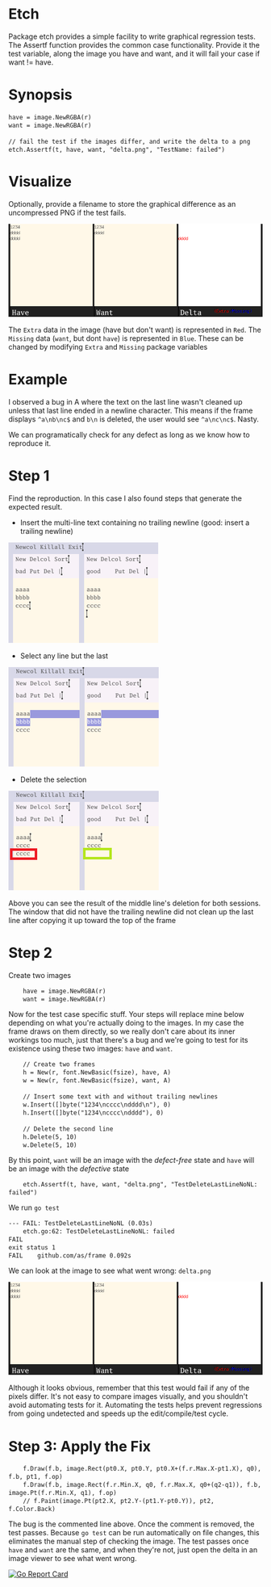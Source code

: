 # Etch
Package etch provides a simple facility to write graphical regression tests.
The Assertf function provides the common case functionality. Provide it the
test variable, along the image you have and want, and it will fail your case
if want != have.

# Synopsis

```
have = image.NewRGBA(r)
want = image.NewRGBA(r)

// fail the test if the images differ, and write the delta to a png
etch.Assertf(t, have, want, "delta.png", "TestName: failed")
```

# Visualize

Optionally, provide a filename to store the graphical difference as an uncompressed PNG if the test fails.

![paint](img/delta.png)

The `Extra` data in the image (have but don't want) is represented in `Red`.
The `Missing` data (`want`, but dont `have`) is represented in `Blue`. 
These can be changed by modifying `Extra` and `Missing` package variables

# Example

I observed a bug in A where the text on the last line wasn't cleaned up unless that last line ended in a newline character.
This means if the frame displays `^a\nb\nc$` and `b\n` is deleted, the user would see `^a\nc\nc$`. Nasty.

We can programatically check for any defect as long as we know how to reproduce it. 

# Step 1
Find the reproduction. In this case I also found steps that generate the expected result.

- Insert the multi-line text containing no trailing newline (good: insert a trailing newline)

![paint](img/1.png)

- Select any line but the last 

![paint](img/2.png)

- Delete the selection

![paint](img/3.png)

Above you can see the result of the middle line's deletion for both sessions. The window that
did not have the trailing newline did not clean up the last line after copying it up toward the
top of the frame

# Step 2

Create two images

```
	have = image.NewRGBA(r)
	want = image.NewRGBA(r)
```

Now for the test case specific stuff. Your steps will replace mine
below depending on what you're actually doing to the images. In my case
the frame draws on them directly, so we really don't care about
its inner workings too much, just that there's a bug and we're
going to test for its existence using these two images: `have`
and `want`.


```
	// Create two frames
	h = New(r, font.NewBasic(fsize), have, A)
	w = New(r, font.NewBasic(fsize), want, A)
	
	// Insert some text with and without trailing newlines
	w.Insert([]byte("1234\ncccc\ndddd\n"), 0)
	h.Insert([]byte("1234\ncccc\ndddd"), 0)
	
	// Delete the second line
	h.Delete(5, 10)
	w.Delete(5, 10)
```

By this point, `want` will be an image with the _defect-free_
state and `have` will be an image with the _defective_ state

```
	etch.Assertf(t, have, want, "delta.png", "TestDeleteLastLineNoNL: failed")
```


We run `go test`

```
--- FAIL: TestDeleteLastLineNoNL (0.03s)
	etch.go:62: TestDeleteLastLineNoNL: failed
FAIL
exit status 1
FAIL	github.com/as/frame	0.092s
```

We can look at the image to see what went wrong: `delta.png`

![paint](img/delta.png)

Although it looks obvious, remember that this test would fail if any of the pixels differ. It's not easy to compare images visually, and you shouldn't avoid automating tests for it. Automating the tests helps prevent regressions from going undetected and speeds up the edit/compile/test cycle. 

# Step 3: Apply the Fix

```
	f.Draw(f.b, image.Rect(pt0.X, pt0.Y, pt0.X+(f.r.Max.X-pt1.X), q0), f.b, pt1, f.op)
	f.Draw(f.b, image.Rect(f.r.Min.X, q0, f.r.Max.X, q0+(q2-q1)), f.b, image.Pt(f.r.Min.X, q1), f.op)
	// f.Paint(image.Pt(pt2.X, pt2.Y-(pt1.Y-pt0.Y)), pt2, f.Color.Back)

```

The bug is the commented line above. Once the comment is removed, the test passes. Because `go test`
can be run automatically on file changes, this eliminates the manual step of checking the image. The
test passes once `have` and `want` are the same, and when they're not, just open the delta in an image
viewer to see what went wrong.

[![Go Report Card](https://goreportcard.com/badge/github.com/as/etch)](https://goreportcard.com/badge/github.com/as/etch)



